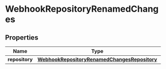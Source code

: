 

# WebhookRepositoryRenamedChanges


## Properties

| Name | Type | Description | Notes |
|------------ | ------------- | ------------- | -------------|
|**repository** | [**WebhookRepositoryRenamedChangesRepository**](WebhookRepositoryRenamedChangesRepository.md) |  |  |



